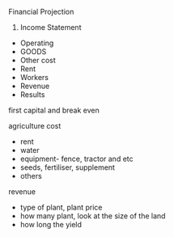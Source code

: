 

Financial Projection

1. Income Statement
 - Operating
 - GOODS
 - Other cost
 - Rent
 - Workers
 - Revenue
 - Results

 first capital and break even

 agriculture
 cost
 - rent
 - water
 - equipment- fence, tractor and etc
 - seeds, fertiliser, supplement
 - others

 revenue
 - type of plant, plant price
 - how many plant, look at the size of the land
 - how long the yield